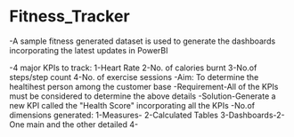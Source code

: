 # Fitness_Tracker
-A sample fitness generated dataset is used to generate the dashboards incorporating the latest updates in PowerBI


-4 major KPIs to track:
    1-Heart Rate
    2-No. of calories burnt
    3-No.of steps/step count
    4-No. of exercise sessions
-Aim: To determine the healtihest person among the customer base
-Requirement-All of the KPIs must be considered to determine the above details
-Solution-Generate a new KPI called the "Health Score" incorporating all the KPIs
-No.of dimensions generated:
   1-Measures-
   2-Calculated Tables
   3-Dashboards-2-One main and the other detailed
   4-
    
    
